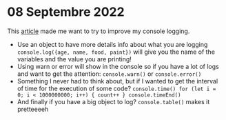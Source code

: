 # 08 Septembre 2022

This [article](https://javascript.plainenglish.io/its-2022-please-don-t-just-use-console-log-anymore-217638337c7d) made me want to try to improve my console logging. 
- Use an object to have more details info about what you are logging `console.log({age, name, food, paint})` will give you the name of the variables and the value you are printing!
- Using warn or error will show in the console so if you have a lot of logs and want to get the attention: `console.warn()` or `console.error()` 
- Something I never had to think about, but if I wanted to get the interval of time for the execution of some code? ```console.time()
for (let i = 0; i < 1000000000; i++) {
  count++
}
console.timeEnd()```
- And finally if you have a big object to log? `console.table()` makes it pretteeeeh
